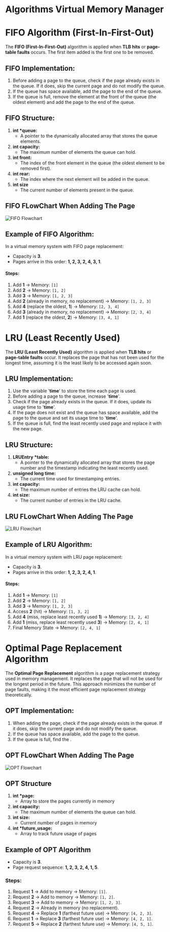 # Algorithms Virtual Memory Manager

# FIFO Algorithm (First-In-First-Out)

The **FIFO (First-In-First-Out)** algorithm is applied when **TLB hits** or **page-table faults** occurs. The first item added is the first one to be removed.  

## FIFO Implementation:
1. Before adding a page to the queue, check if the page already exists in the queue. If it does, skip the current page and do not modify the queue.
2. If the queue has space available, add the page to the end of the queue.
3. If the queue is full, remove the element at the front of the queue (the oldest element) and add the page to the end of the queue.

## FIFO Structure:
1. **int \*queue:**
    - A pointer to the dynamically allocated array that stores the queue elements.
2. **int capacity:**
    - The maximum number of elements the queue can hold.
3. **int front:**
    - The index of the front element in the queue (the oldest element to be removed first).
4. **int rear:**
    - The index where the next element will be added in the queue.
5. **int size**
    - The current number of elements present in the queue.

## FIFO FLowChart When Adding The Page

![FIFO Flowchart](../images/Algorithms/FIFO.png)

## Example of FIFO Algorithm:
In a virtual memory system with FIFO page replacement:
- Capacity is **3**.
- Pages arrive in this order: **1, 2, 3, 2, 4, 3, 1**.

#### Steps:
1. Add **1** → Memory: `[1]`
2. Add **2** → Memory: `[1, 2]`
3. Add **3** → Memory: `[1, 2, 3]`
4. Add **2** (already in memory, no replacement) → Memory: `[1, 2, 3]`
5. Add **4** (replace the oldest, **1**) → Memory: `[2, 3, 4]`
6. Add **3** (already in memory, no replacement) → Memory: `[2, 3, 4]`
7. Add **1** (replace the oldest, **2**) → Memory: `[3, 4, 1]`

# LRU (Least Recently Used)
The **LRU (Least Recently Used)** algorithm is applied when **TLB hits** or **page-table faults** occur. It replaces the page that has not been used for the longest time, assuming it is the least likely to be accessed again soon.

## LRU Implementation:
1. Use the variable '**time**' to store the time each page is used.
2. Before adding a page to the queue, increase '**time**'.
3. Check if the page already exists in the queue. If it does, update its usage time to '**time**'.
4. If the page does not exist and the queue has space available, add the page to the queue and set its usage time to '**time**'.
5. If the queue is full, find the least recently used page and replace it with the new page.

## LRU Structure:
1. **LRUEntry \*table:**
    - A pointer to the dynamically allocated array that stores the page number and the timestamp indicating the least recently used.
2. **unsigned long time:**
    - The current time used for timestamping entries.
3. **int capacity:**
    - The maximum number of entries the LRU cache can hold.
4. **int size:**
    - The current number of entries in the LRU cache.

## LRU FLowChart When Adding The Page

![LRU Flowchart](../images/Algorithms/LRU.png)

## Example of LRU Algorithm:
In a virtual memory system with LRU page replacement:
- Capacity is **3**.
- Pages arrive in this order: **1, 2, 3, 2, 4, 1**.

#### Steps:
1. Add **1** → Memory: `[1]`
2. Add **2** → Memory: `[1, 2]`
3. Add **3** → Memory: `[1, 2, 3]`
4. Access **2** (hit) → Memory: `[1, 3, 2]`
5. Add **4** (miss, replace least recently used **1**) → Memory: `[3, 2, 4]`
6. Add **1** (miss, replace least recently used **3**) → Memory: `[2, 4, 1]`
7. Final Memory State → Memory: `[2, 4, 1]`

# Optimal Page Replacement Algorithm

The **Optimal Page Replacement** algorithm is a page replacement strategy used in memory management. It replaces the page that will not be used for the longest period in the future. This approach minimizes the number of page faults, making it the most efficient page replacement strategy theoretically.

## OPT Implementation:
1. When adding the page, check if the page already exists in the queue. If it does, skip the current page and do not modify the queue.
2. If the queue has space available, add the page to the queue.
3. If the queue is full, find the   .

## OPT FLowChart When Adding The Page
![OPT Flowchart](../images/Algorithms/OPT.png)

## OPT Structure
1. **int \*page:**
    - Array to store the pages currently in memory
2. **int capacity:**
    - The maximum number of elements the queue can hold.
3. **int size:**
    - Current number of pages in memory
4. **int \*future_usage:**
    - Array to track future usage of pages

## Example of OPT Algorithm
- Capacity is **3**.
- Page request sequence: **1, 2, 3, 2, 4, 1, 5**.

### Steps:
1. Request **1** → Add to memory → Memory: `[1]`.
2. Request **2** → Add to memory → Memory: `[1, 2]`.
3. Request **3** → Add to memory → Memory: `[1, 2, 3]`.
4. Request **2** → Already in memory (no replacement).
5. Request **4** → Replace **1** (farthest future use) → Memory: `[4, 2, 3]`.
6. Request **1** → Replace **3** (farthest future use) → Memory: `[4, 2, 1]`.
7. Request **5** → Replace **2** (farthest future use) → Memory: `[4, 5, 1]`.
